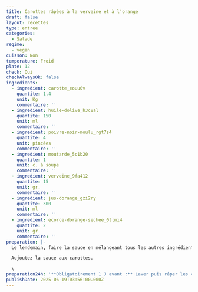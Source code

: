 ```yaml
---
title: Carottes râpées à la verveine et à l'orange
draft: false
layout: recettes
type: entree
categories:
  - Salade
regime:
  - vegan
cuisson: Non
temperature: Froid
plate: 12
check: Oui
checkAlwaysOk: false
ingredients:
  - ingredient: carotte_eouu0v
    quantite: 1.4
    unit: Kg
    commentaire: ''
  - ingredient: huile-dolive_h3c8al
    quantite: 150
    unit: ml
    commentaire: ''
  - ingredient: poivre-noir-moulu_rgt7s4
    quantite: 4
    unit: pincées
    commentaire: ''
  - ingredient: moutarde_5c1b20
    quantite: 1
    unit: c. à soupe
    commentaire: ''
  - ingredient: verveine_9fa412
    quantite: 15
    unit: gr.
    commentaire: ''
  - ingredient: jus-dorange_gzi2ry
    quantite: 300
    unit: ml
    commentaire: ''
  - ingredient: ecorce-dorange-sechee_0tlmi4
    quantite: 2
    unit: gr.
    commentaire: ''
preparation: |-
  Le lendemain, faire la sauce en mélangeant tous les autres ingrédients.

  Aujoutez la sauce aux carottes.

  \
preparation24h: '**Obligatoirement 1 J avant :** Laver puis râper les carottes. Hacher la verveine. Les mélanger ensemble.'
publishDate: 2025-06-19T03:56:00.000Z
---
```

